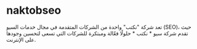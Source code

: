 # naktobseo
تعد شركة "نكتب" واحدة من الشركات المتقدمة في مجال خدمات السيو (SEO)، حيث تقدم  شركة سيو    * نكتب *  حلولًا فعّالة ومبتكرة للشركات التي تسعى لتحسين وجودها على الإنترنت.
